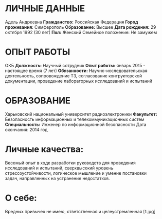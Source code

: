 # **ЛИЧНЫЕ ДАННЫЕ**

Адель Андреевна
**Гражданство:**
Российская Федерация
**Город проживания:** Симферополь
**Образование:** Высшее
**Дата рождения:** 29 октября 1992 (30 лет)
**Пол:** Женский
Семейное положение: Не замужем 

# **ОПЫТ РАБОТЫ**

ОКБ
**Должность:** Научный сотрудник
**Опыт работы:** январь 2015 - настоящее время (7 лет)
**Обязанности:** Научно-исследовательская деятельность, сопровождение ТЗ, согласование контрукторской документации, проведение лабораторных ислледований и испытаний

# **ОБРАЗОВАНИЕ**

Харьковский национальный университет радиоэлектроники
**Факультет:** Безопасность информационных и телекоммуникационных систем
**Специальность:** Инженер по информационной безопасности
Дата окончания: 2014 год

# **Личные качества:** 
Весомый опыт в ходе разработки руководств для проведения исследований и испытаний, сверхвысокий уровень стрессоустойчивости, логическое мышление и умение постановки задач, направленных на устранение недостатков.

# **О себе:**
 Вредных привычек не имею, ответственная и целеустремленная
[1.jpg]
